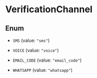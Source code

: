 

# VerificationChannel

## Enum


* `SMS` (value: `"sms"`)

* `VOICE` (value: `"voice"`)

* `EMAIL_CODE` (value: `"email_code"`)

* `WHATSAPP` (value: `"whatsapp"`)



